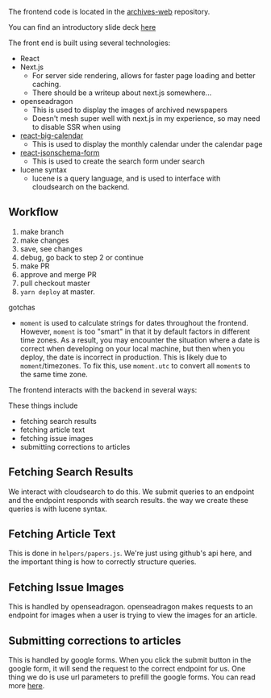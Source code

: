 The frontend code is located in the [archives-web](https://github.com/thestanforddaily/archives-web) repository. 

You can find an introductory slide deck [here](https://docs.google.com/presentation/d/1NwBSJjKjSDomaCoDW--owvon-N3aJZNCX9yaF9KNygk/edit?usp=sharing)

The front end is built using several technologies:

- React
- Next.js
  - For server side rendering, allows for faster page loading and better caching. 
  - There should be a writeup about next.js somewhere...
- openseadragon
  - This is used to display the images of archived newspapers
  - Doesn't mesh super well with next.js in my experience, so may need to disable SSR when using
- [react-big-calendar](https://github.com/jquense/react-big-calendar)
  - This is used to display the monthly calendar under the calendar page
- [react-jsonschema-form](https://github.com/rjsf-team/react-jsonschema-form)
  - This is used to create the search form under search
- lucene syntax
  - lucene is a query language, and is used to interface with cloudsearch on the backend. 

## Workflow

  1. make branch
  2. make changes
  3. save, see changes
  4. debug, go back to step 2 or continue
  5. make PR
  6. approve and merge PR
  7. pull checkout master 
  8. `yarn deploy` at master.

gotchas

 - `moment` is used to calculate strings for dates throughout the frontend. However, `moment` is too "smart" in that it by default factors in different time zones. As a result, you may encounter the situation where a date is correct when developing on your local machine, but then when you deploy, the date is incorrect in production. This is likely due to `moment`/timezones. To fix this, use `moment.utc` to convert all `moment`s to the same time zone.

The frontend interacts with the backend in several ways:

These things include
- fetching search results
- fetching article text
- fetching issue images
- submitting corrections to articles

## Fetching Search Results
We interact with cloudsearch to do this. We submit queries to an endpoint and the endpoint responds with search results. the way we create these queries is with lucene syntax.

## Fetching Article Text
This is done in `helpers/papers.js`. We're just using github's api here, and the important thing is how to correctly structure queries. 

## Fetching Issue Images
This is handled by openseadragon. openseadragon makes requests to an endpoint for images when a user is trying to view the images for an article.

## Submitting corrections to articles
This is handled by google forms. When you click the submit button in the google form, it will send the request to the correct endpoint for us. One thing we do is use url parameters to prefill the google forms. You can read more [here](https://trevorfox.com/2015/06/dynamically-pre-fill-google-forms-with-mailchimp-merge-tags/).
